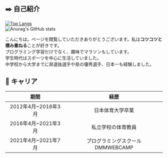 ## ✒️ 自己紹介

[![Top Langs](https://github-readme-stats.vercel.app/api/top-langs/?username=tomofumi-run&layout=compact&bg_color=F5F5F5&title_color=111111&text_color=111111)](https://github.com/anuraghazra/github-readme-stats)<br>
![Anurag's GitHub stats](https://github-readme-stats.vercel.app/api?username=tomofumi-run&show_icons=true&theme=graywhite)<br>

こんにちは。ページを閲覧していただきありがとうございます。私は**コツコツと積み重ねる**ことが好きです。<br>
プログラミング学習だけでなく、趣味でマラソンもしています。<br>
学生時代はスポーツを中心に生活していました。<br>
中学校から大学までに県選抜選手や県の優秀選手、日本一も経験しました。

## 👟 キャリア

| 期間     | 経歴      |
|:-----------:|:------------:|
| 2012年4月~2016年3月 | 日本体育大学卒業|
| 2016年4月~2021年3月 | 私立学校の体育教員|
| 2021年4月~2021年7月 | プログラミングスクールDMMWEBCAMP|

<!--
**tomofumi-run/tomofumi-run** is a ✨ _special_ ✨ repository because its `README.md` (this file) appears on your GitHub profile.

Here are some ideas to get you started:

- 🔭 I’m currently working on ...
- 🌱 I’m currently learning ...
- 👯 I’m looking to collaborate on ...
- 🤔 I’m looking for help with ...
- 💬 Ask me about ...
- 📫 How to reach me: ...
- 😄 Pronouns: ...
- ⚡ Fun fact: ...
-->
